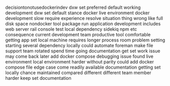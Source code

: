 decisiontonotusedockerindev dxw set preferred default working development dxw set default stance docker live environment docker development slow require experience resolve situation thing wrong like full disk space nondocker tool package run application development includes web server rail console test local dependency sidekiq npm etc consequence current development team productive tool comfortable getting app set local machine requires longer process room problem setting starting several dependency locally could automate foreman make file support team rotated spend time going documentation get set work issue may come back later add docker compose debugging issue found live environment local environment harder without parity could add docker compose file edge case come readily available documentation getting set locally chance maintained compared different different team member harder keep set documentation